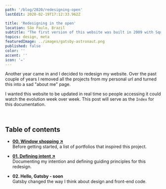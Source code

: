```yaml
---
path: '/blog/2020/redesigning-open'
lastEdit: 2020-02-19T17:12:33.962Z

title: 'Redesigning in the open'
location: São Paulo, Brazil
subtitle: "The first version of this website was built in 2009 with Squarespace. Since then, it went through 6 full redesigns as I adventured into the world of front-end code. I decided to make this year's edition a live, out in the world work in progress."
topics: design, meta
featuredImage: ../images/gatsby-astronaut.png
published: false
color: ''
accent: ''
icon: '✏️'
---
```


Another year came in and I decided to redesign my website. Over the past couple of years I removed all the projects from my personal url and turned this into a sad "about me" page.

I wanted this website to be updated in real time so people accessing it could watch the evolution week over week. This post will serve as the `Index` for this documentation.

<br>

## Table of contents

- **[00. Window shopping ↗](/blog/2020/window-shopping)**\
Before getting started, a list of portfolios that inspired this project.

- **[01. Defining intent ↗](/blog/2020/defining-intent)**\
Documenting my intention and defining guiding principles for this redesign.


- **02. Hello, Gatsby - soon**\
Gatsby changed the way I think about design and front-end code.
<!--
- **03. Typefaces as atoms - soon**\
This www revolves about words. I need to get this right.

- **04. The stories that make me - soon**\
Finding the tone and format to tell the stories I want to tell. -->